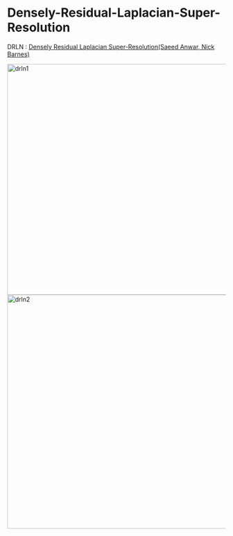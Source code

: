 # Densely-Residual-Laplacian-Super-Resolution
DRLN : [Densely Residual Laplacian Super-Resolution(Saeed Anwar, Nick Barnes)](https://arxiv.org/abs/1906.12021)  


<img width="532" alt="drln1" src="https://user-images.githubusercontent.com/93169315/194822396-134d183e-6462-4399-a351-529754ab4d0f.PNG">


<img width="539" alt="drln2" src="https://user-images.githubusercontent.com/93169315/194822409-b689d35e-eb13-4858-9e9c-6e776e703aa0.PNG">
